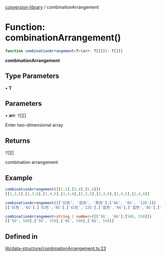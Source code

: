 [conversion-library](../globals.md) / combinationArrangement

# Function: combinationArrangement()

```ts
function combinationArrangement<T>(arr: T[][]): T[][]
```

**combinationArrangement**

<Badge type="tip" text="version: v0.0.8+" />

## Type Parameters

• **T**

## Parameters

• **arr**: `T`[][]

Enter two-dimensional array

## Returns

`T`[][]

combination arrangement

## Example

```ts
combinationArrangement([[1,2],[3,4],[5,6]])
[[1,3,5],[1,3,6],[1,4,5],[1,4,6],[2,3,5],[2,3,6],[2,4,5],[2,4,6]]

combinationArrangement([['红色', '蓝色', '黑色'],['6G', '8G', '12G']])
[['红色','6G'],['红色','8G'],['红色','12G'],['蓝色','6G'],['蓝色','8G'],['蓝色','12G'],['黑色','6G'],['黑色','8G'],['黑色','12G']]

combinationArrangement<string | number>([['5G', '6G'],[500, 550]])
[['5G', 500],['5G', 550],['6G', 500],['6G', 550]]
```

## Defined in

[lib/data-structure/combinationArrangement.ts:23](https://github.com/fxss5201/conversion-library/blob/main/lib/data-structure/combinationArrangement.ts#L23)
